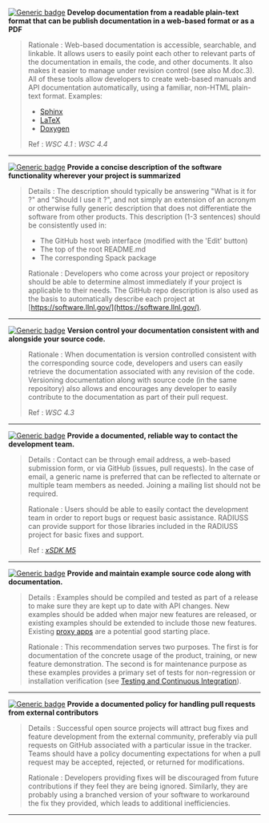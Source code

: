 <a name="mdoc1"></a>
[![Generic badge](https://img.shields.io/badge/M.doc-1-red.svg)](#mdoc1) **Develop documentation from a readable plain-text format that can be publish documentation in a web-based format or as a PDF**

>Rationale
>: Web-based documentation is accessible, searchable, and linkable. It allows users to easily point each other to relevant parts of the documentation in emails, the code, and other documents. It also makes it easier to manage under revision control (see also M.doc.3). All of these tools allow developers to create web-based manuals and API documentation automatically, using a familiar, non-HTML plain-text format. Examples:
>
> * [Sphinx](http://www.sphinx-doc.org/en/master/#)
> * [LaTeX](https://www.latex-project.org/)
> * [Doxygen](http://www.doxygen.nl/)
>
>Ref
>: *WSC 4.1*
>: *WSC 4.4*

---
<a name="mdoc2"></a>
[![Generic badge](https://img.shields.io/badge/M.doc-2-red.svg)](#mdoc2) **Provide a concise description of the software functionality wherever your project is summarized**

>Details
>: The description should typically be answering "What is it for ?" and "Should I use it ?", and not simply an extension of an acronym or otherwise fully generic description that does not differentiate the software from other products. This description (1-3 sentences) should be consistently used in:
>
> * The GitHub host web interface (modified with the 'Edit' button)
> * The top of the root README.md
> * The corresponding Spack package
>
>Rationale
>: Developers who come across your project or repository should be able to determine almost immediately if your project is applicable to their needs. The GitHub repo description is also used as the basis to automatically describe each project at [https://software.llnl.gov/](https://software.llnl.gov/).

---
<a name="mdoc3"></a>
[![Generic badge](https://img.shields.io/badge/M.doc-3-red.svg)](#mdoc3) **Version control your documentation consistent with and alongside your source code.**

>Rationale
>: When documentation is version controlled consistent with the corresponding source code, developers and users can easily retrieve the documentation associated with any revision of the code. Versioning documentation along with source code (in the same repository) also allows and encourages any developer to easily contribute to the documentation as part of their pull request.
>
>Ref
>: *WSC 4.3*

---
<a name="mdoc4"></a>
[![Generic badge](https://img.shields.io/badge/M.doc-4-red.svg)](#mdoc4) **Provide a documented, reliable way to contact the development team.**

>Details
>: Contact can be through email address, a web-based submission form, or via GitHub (issues, pull requests). In the case of email, a generic name is preferred that can be reflected to alternate or multiple team members as needed. Joining a mailing list should not be required.
>
>Rationale
>: Users should be able to easily contact the development team in order to report bugs or request basic assistance. RADIUSS can provide support for those libraries included in the RADIUSS project for basic fixes and support.
>
>Ref
>: [*xSDK M5*](https://github.com/xsdk-project/xsdk-community-policies/blob/master/package_policies/M5.md)

---
<a name="rdoc5"></a>
[![Generic badge](https://img.shields.io/badge/R.doc-5-yellow.svg)](#rdoc5) **Provide and maintain example source code along with documentation.**

>Details
>: Examples should be compiled and tested as part of a release to make sure they are kept up to date with API changes. New examples should be added when major new features are released, or existing examples should be extended to include those new features. Existing [proxy apps](https://software.llnl.gov/category/#/PROXYAPPLICATIONS) are a potential good starting place.
>
>Rationale
>: This recommendation serves two purposes. The first is for documentation of the concrete usage of the product, training, or new feature demonstration. The second is for maintenance purpose as these examples provides a primary set of tests for non-regression or installation verification (see [Testing and Continuous Integration](/about/policies/tests-ci)).

---
<a name="rdoc6"></a>
[![Generic badge](https://img.shields.io/badge/R.doc-6-yellow.svg)](#rdoc6) **Provide a documented policy for handling pull requests from external contributors**

>Details
>: Successful open source projects will attract bug fixes and feature development from the external community, preferably via pull requests on GitHub associated with a particular issue in the tracker. Teams should have a policy documenting expectations for when a pull request may be accepted, rejected, or returned for modifications.
>
>Rationale
>: Developers providing fixes will be discouraged from future contributions if they feel they are being ignored. Similarly, they are probably using a branched version of your software to workaround the fix they provided, which leads to additional inefficiencies.

---
